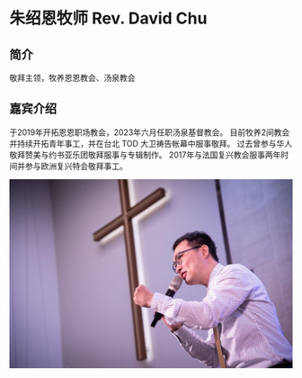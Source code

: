 # 朱绍恩牧师 Rev. David Chu

## 简介
敬拜主领，牧养恩恩教会、汤泉教会

## 嘉宾介绍
于2019年开拓恩恩职场教会，2023年六月任职汤泉基督教会。
目前牧养2间教会并持续开拓青年事工，并在台北 TOD 大卫祷告帐幕中服事敬拜。
过去曾参与华人敬拜赞美与约书亚乐团敬拜服事与专辑制作。
2017年与法国复兴教会服事两年时间并参与欧洲复兴特会敬拜事工。

[//]: # (photos)
![david_chu_1](david_chu_1.jpeg)

